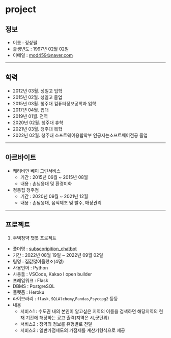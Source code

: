 # project
## 정보
- 이름 : 정상필
- 출생년도 : 1997년 02월 02일
- 이메일 : <mod459@naver.com>
- - -

## 학력
- 2012년 03월. 성일고 입학
- 2015년 02월. 성일고 졸업
- 2015년 03월. 청주대 컴퓨터정보공학과 입학
- 2017년 04월. 입대
- 2019년 01월. 전역
- 2020년 02월. 청주대 휴학
- 2021년 03월. 청주대 복학
- 2022년 02월. 청주대 소프트웨어융합학부 인공지는소프트웨어전공 졸업
- - -

## 아르바이트
- 캐리비안 베이 그린서비스
    - 기간 : 2015년 06월 ~ 2015년 08월
    - 내용 : 손님응대 및 환경미화
- 정통집 청주점
    - 기간 : 2020년 09월 ~ 2021년 12월
    - 내용 : 손님응대, 음식제조 및 발주, 매장관리
- - -

 ## 프로젝트
 1. 주택청약 챗봇 프로젝트
- 폴더명 : [subscoripition_chatbot](https://github.com/JungBear/project/tree/main/subscoription_chatbot)
- 기간 : 2022년 08월 19일 ~ 2022년 09월 02일
- 팀명 : 집값많이올랐조(4명)
- 사용언어 : Python
- 사용툴 : VSCode, Kakao I open builder
- 프레임워크 : Flask
- DBMS : PostgreSQL
- 플랫폼 : Heroku
- 라이브러리 : ```flask```, ```SQLAlchemy```,```Pandas```,```Psycopg2``` 등등
- 내용 
    - 서비스1 : 수도권 내의 본인이 알고싶은 지역의 이름을 검색하면 해당지역의 현재 기간에 해당하는 공고 출력(지역은 시,군단위)
    - 서비스2 : 청약의 정보를 유형별로 전달
    - 서비스3 : 일반가점제도의 가점제를 계산기형식으로 제공

